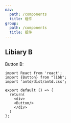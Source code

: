 ```yaml
---
nav:
  path: /components
  title: 组件
group:
  path: /components
  title: 组件
---
```


## Libiary B

Button B:

```tsx
import React from 'react';
import {Button} from "libb";
import 'antd/dist/antd.css';

export default () => {
  return(
    <div>
    <Button/>
    </div>
  )
};

```